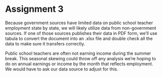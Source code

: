 # Assignment 3

Because government sources have limited data on public school teacher employment state by state, we will likely utilize data from non-government sources. If one of those sources publishes their data in PDF form, we’ll use tabula to convert the document into an .xlsx file and double check all the data to make sure it transfers correctly.

Public school teachers are often not earning income during the summer break. This seasonal skewing could throw off any analysis we’re hoping to do on annual earnings or income by the month that reflects employment. We would have to ask our data source to adjust for this.

